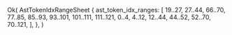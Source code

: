 Ok(
    AstTokenIdxRangeSheet {
        ast_token_idx_ranges: [
            19..27,
            27..44,
            66..70,
            77..85,
            85..93,
            93..101,
            101..111,
            111..121,
            0..4,
            4..12,
            12..44,
            44..52,
            52..70,
            70..121,
        ],
    },
)